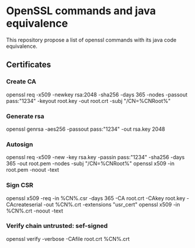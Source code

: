 # OpenSSL commands and java equivalence

This repository propose a list of openssl commands with its java code equivalence.

## Certificates

### Create CA
openssl req -x509 -newkey rsa:2048 -sha256 -days 365 -nodes -passout pass:"1234" -keyout root.key -out root.crt -subj "/CN=%CNRoot%" 

### Generate rsa
openssl genrsa -aes256 -passout pass:"1234" -out rsa.key 2048

### Autosign
openssl req -x509 -new  -key rsa.key -passin pass:"1234" -sha256 -days 365 -out root.pem -nodes -subj "/CN=%CNRoot%"
openssl x509 -in root.pem -noout -text 

### Sign CSR
openssl x509 -req -in %CN%.csr -days 365 -CA root.crt -CAkey root.key  -CAcreateserial -out %CN%.crt -extensions "usr_cert"
openssl x509 -in %CN%.crt -noout -text

### Verify chain untrusted: sef-signed 
openssl verify -verbose  -CAfile root.crt  %CN%.crt
